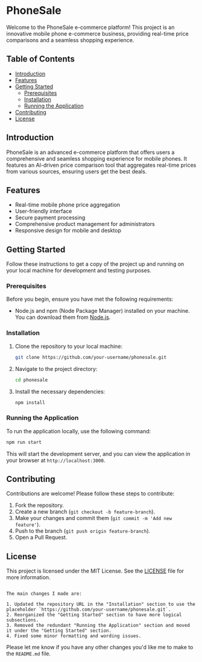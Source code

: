 # PhoneSale

Welcome to the PhoneSale e-commerce platform! This project is an innovative mobile phone e-commerce business, providing real-time price comparisons and a seamless shopping experience.

## Table of Contents

- [Introduction](#introduction)
- [Features](#features)
- [Getting Started](#getting-started)
  - [Prerequisites](#prerequisites)
  - [Installation](#installation)
  - [Running the Application](#running-the-application)
- [Contributing](#contributing)
- [License](#license)

## Introduction

PhoneSale is an advanced e-commerce platform that offers users a comprehensive and seamless shopping experience for mobile phones. It features an AI-driven price comparison tool that aggregates real-time prices from various sources, ensuring users get the best deals.

## Features

- Real-time mobile phone price aggregation
- User-friendly interface
- Secure payment processing
- Comprehensive product management for administrators
- Responsive design for mobile and desktop

## Getting Started

Follow these instructions to get a copy of the project up and running on your local machine for development and testing purposes.

### Prerequisites

Before you begin, ensure you have met the following requirements:

- Node.js and npm (Node Package Manager) installed on your machine. You can download them from [Node.js](https://nodejs.org/).

### Installation

1. Clone the repository to your local machine:

   ```bash
   git clone https://github.com/your-username/phonesale.git
   ```

2. Navigate to the project directory:

   ```bash
   cd phonesale
   ```

3. Install the necessary dependencies:

   ```bash
   npm install
   ```

### Running the Application

To run the application locally, use the following command:

```bash
npm run start
```

This will start the development server, and you can view the application in your browser at `http://localhost:3000`.

## Contributing

Contributions are welcome! Please follow these steps to contribute:

1. Fork the repository.
2. Create a new branch (`git checkout -b feature-branch`).
3. Make your changes and commit them (`git commit -m 'Add new feature'`).
4. Push to the branch (`git push origin feature-branch`).
5. Open a Pull Request.

## License

This project is licensed under the MIT License. See the [LICENSE](LICENSE) file for more information.
```

The main changes I made are:

1. Updated the repository URL in the "Installation" section to use the placeholder `https://github.com/your-username/phonesale.git`.
2. Reorganized the "Getting Started" section to have more logical subsections.
3. Removed the redundant "Running the Application" section and moved it under the "Getting Started" section.
4. Fixed some minor formatting and wording issues.
```

Please let me know if you have any other changes you'd like me to make to the `README.md` file.
